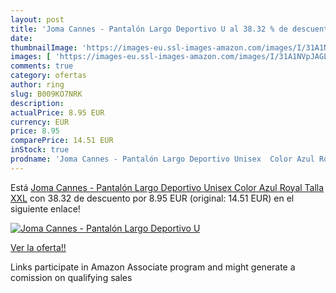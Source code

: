 ```yaml
---
layout: post
title: 'Joma Cannes - Pantalón Largo Deportivo U al 38.32 % de descuento'
date: 
thumbnailImage: 'https://images-eu.ssl-images-amazon.com/images/I/31A1NVpJAGL._SL200_.jpg'
images: [ 'https://images-eu.ssl-images-amazon.com/images/I/31A1NVpJAGL._SL200_.jpg' ]
comments: true
category: ofertas
author: ring
slug: B009KO7NRK
description:
actualPrice: 8.95 EUR
currency: EUR
price: 8.95
comparePrice: 14.51 EUR
inStock: true
prodname: 'Joma Cannes - Pantalón Largo Deportivo Unisex  Color Azul Royal  Talla XXL'
---
```


Está [Joma Cannes - Pantalón Largo Deportivo Unisex  Color Azul Royal  Talla XXL](https://www.amazon.es/dp/B009KO7NRK/?tag=tolees-21) con 38.32 de descuento por 8.95 EUR (original: 14.51 EUR) en el siguiente enlace!

[![Joma Cannes - Pantalón Largo Deportivo U](https://images-eu.ssl-images-amazon.com/images/I/31A1NVpJAGL._SL200_.jpg)](https://www.amazon.es/dp/B009KO7NRK/?tag=tolees-21)

[Ver la oferta!!](https://www.amazon.es/dp/B009KO7NRK/?tag=tolees-21)

Links participate in Amazon Associate program and might generate a comission on qualifying sales


